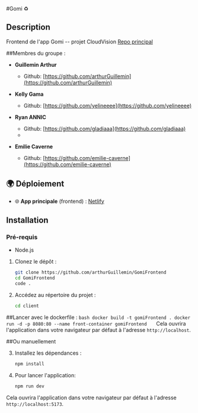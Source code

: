 #Gomi ♻️

## Description

Frontend de l'app Gomi -- projet CloudVision
[Repo principal](https://github.com/arthurGuillemin/Gomi)

##Membres du groupe :
- **Guillemin Arthur**
   - Github: [https://github.com/arthurGuillemin](https://github.com/arthurGuillemin)

- **Kelly Gama**
   - Github: [https://github.com/yelineeee](https://github.com/yelineeee)

- **Ryan ANNIC**
   - Github: [https://github.com/gladiaaa](https://github.com/gladiaaa)
   - 
- **Emilie Caverne**
   - Github: [https://github.com/emilie-caverne](https://github.com/emilie-caverne)


## 🌍 Déploiement

- 🌐 **App principale** (frontend) : [Netlify](https://gomiproject.netlify.app/)



## Installation

### Pré-requis

- Node.js

1. Clonez le dépôt :
    ```bash
    git clone https://github.com/arthurGuillemin/GomiFrontend
    cd GomiFrontend
    code .
    ```
2. Accédez au répertoire du projet :

    ```bash
    cd client
    ```

##Lancer avec le dockerfile :
    ```bash
    docker build -t gomiFrontend .
    docker run -d -p 8080:80 --name front-container gomiFrontend  
    ```
Cela ouvrira l'application dans votre navigateur par défaut à l'adresse `http://localhost`.

##Ou manuellement

3. Installez les dépendances :
    ```bash
    npm install
    ```

4. Pour lancer l'application:

   ```bash
   npm run dev
   ```
Cela ouvrira l'application dans votre navigateur par défaut à l'adresse `http://localhost:5173`.


